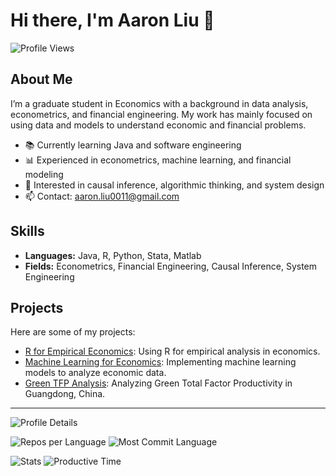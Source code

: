 # Hi there, I'm Aaron Liu 👋

![Profile Views](https://komarev.com/ghpvc/?username=aaronliu0011)

## About Me
I’m a graduate student in Economics with a background in data analysis, econometrics, and financial engineering. My work has mainly focused on using data and models to understand economic and financial problems.

- 📚 Currently learning Java and software engineering
- 📊 Experienced in econometrics, machine learning, and financial modeling
- 🧠 Interested in causal inference, algorithmic thinking, and system design
- 📫 Contact: aaron.liu0011@gmail.com


## Skills
- **Languages:** Java, R, Python, Stata, Matlab
- **Fields:** Econometrics, Financial Engineering, Causal Inference, System Engineering

## Projects
Here are some of my projects:

- [R for Empirical Economics](https://github.com/aaronLiu0011/R-for-Empirical-Economics-Assignments-LectureNote): Using R for empirical analysis in economics.
- [Machine Learning for Economics](https://github.com/aaronLiu0011/ML-for-Economics-Assignment): Implementing machine learning models to analyze economic data.
- [Green TFP Analysis](https://github.com/aaronLiu0011/Appendix-Green-TFP-Analysis-Guangdong): Analyzing Green Total Factor Productivity in Guangdong, China.

---
![Profile Details](https://github-profile-summary-cards.vercel.app/api/cards/profile-details?username=aaronLiu0011&theme=nord_dark)

![Repos per Language](https://github-profile-summary-cards.vercel.app/api/cards/repos-per-language?username=aaronLiu0011&theme=nord_dark)
![Most Commit Language](https://github-profile-summary-cards.vercel.app/api/cards/most-commit-language?username=aaronLiu0011&theme=nord_dark)

![Stats](https://github-profile-summary-cards.vercel.app/api/cards/stats?username=aaronLiu0011&theme=nord_dark)
![Productive Time](https://github-profile-summary-cards.vercel.app/api/cards/productive-time?username=aaronLiu0011&theme=nord_dark&utcOffset=9)

